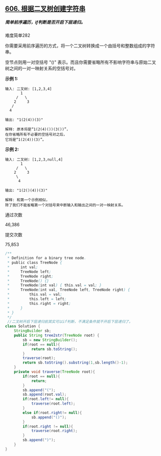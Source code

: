 ## [606. 根据二叉树创建字符串](https://leetcode-cn.com/problems/construct-string-from-binary-tree/)

##### 简单前序遍历，if判断是否开启下层递归。

难度简单282

你需要采用前序遍历的方式，将一个二叉树转换成一个由括号和整数组成的字符串。

空节点则用一对空括号 "()" 表示。而且你需要省略所有不影响字符串与原始二叉树之间的一对一映射关系的空括号对。

**示例 1:**

```
输入: 二叉树: [1,2,3,4]
       1
     /   \
    2     3
   /    
  4     

输出: "1(2(4))(3)"

解释: 原本将是“1(2(4)())(3())”，
在你省略所有不必要的空括号对之后，
它将是“1(2(4))(3)”。

```

**示例 2:**

```
输入: 二叉树: [1,2,3,null,4]
       1
     /   \
    2     3
     \  
      4 

输出: "1(2()(4))(3)"

解释: 和第一个示例相似，
除了我们不能省略第一个对括号来中断输入和输出之间的一对一映射关系。

```

通过次数

46,386

提交次数

75,853

```java
/**
 * Definition for a binary tree node.
 * public class TreeNode {
 *     int val;
 *     TreeNode left;
 *     TreeNode right;
 *     TreeNode() {}
 *     TreeNode(int val) { this.val = val; }
 *     TreeNode(int val, TreeNode left, TreeNode right) {
 *         this.val = val;
 *         this.left = left;
 *         this.right = right;
 *     }
 * }
 */
 //二叉树开启下层递归前其实可以if判断，不满足条件就不开启下层递归了。
class Solution {
    StringBuilder sb;
    public String tree2str(TreeNode root) {
        sb = new StringBuilder();
        if(root == null){
            return sb.toString();
        } 
        traverse(root);
        return sb.toString().substring(1,sb.length()-1);
    }
    private void traverse(TreeNode root){
        if(root == null){
            return;
        }
        sb.append("(");
        sb.append(root.val);
        if(root.left!= null){
            traverse(root.left);
        }
        else if(root.right!= null){
            sb.append("()");
        }
        if(root.right != null){
            traverse(root.right);
        }
        sb.append(")");
    }
}
```

